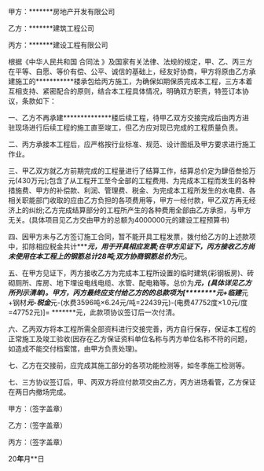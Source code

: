 
 


甲方：*******房地产开发有限公司


乙方：*******建筑工程公司


丙方：*******建设工程有限公司


根据《中华人民共和国
合同法
》及国家有关法律、法规的规定，甲、乙、丙三方在平等、自愿、等价有偿、公平、诚信的基础上，经友好协商，甲方将原由乙方承建施工的***********楼承包给丙方施工，为确保如期保质完成本工程，三方本着互相支持、紧密配合的原则，结合本工程具体情况，明确双方职责，特签订本协议，条款如下：


一、乙方不再承建**************楼后续工程，待甲乙双方交接完成后由丙方进驻现场进行后续工程的施工直至竣工，但乙方应对现已完成的工程质量负责。


二、丙方承接本工程后，应严格按行业标准、规范、设计图纸及甲方要求进行施工作业。


三、甲乙双方就乙方前期完成的工程量进行了结算工作，结算总价定为肆佰叁拾万元(430万元);包含了从工程开工至今全部的工程费用、为完成本工程而发生的各种措施费、甲方的补偿款、利润、管理费、税金、为完成本工程所发生的水电费、各相关职能部门收取的应由乙方负担的各项费用等，甲方一经付款，甲乙双方再无经济上的纠纷;乙方完成结算部分的工程所产生的各种费用全部由乙方承担，与甲方无关。(具体项目见乙方交由甲方的总额为4000000元的建设工程预算书)


四、因甲方未与乙方签订施工合同，暂不能开具工程发票，拨付给乙方的上述款项中，扣除相应税金共计********元，用于开具相应发票;在甲方见证下，丙方接收乙方尚未使用在本工程上的钢筋总计28吨;双方协商钢筋总价为*****元。


五、在甲方见证下，丙方接收乙方为完成本工程所设置的临时建筑(彩钢板房)、砖砌厕所、库房、地下埋设电线电缆、水管、配电箱等。总价为*******元，(具体详见乙方所列示清单)。甲方，丙方最终应支付给乙方的的总款项为[********元+临建*******元+钢材*******元-税金*******元-(水费3596吨×6.24元/吨=22439元)-(电费47752度×1.0元/度=47752元)]= *******元，此款项协议签订后一次付清。


六、乙丙双方将本工程所需全部资料进行交接完善，丙方自行保存，保证本工程的正常施工及竣工验收(因存在乙方保证资料单位名称与丙方单位名称不符的问题，如造成不能交付档案馆，由甲方负责处理)。


七、乙方在交接前，应完成其施工部分的各项功能检测等，如冬季施工检测等。


七、三方协议签订后，甲、丙双方将应付款项交由乙方，丙方进场看管，乙方保证在两日内撤场完成。


甲方：（签字盖章）


乙方：（签字盖章）


丙方：（签字盖章）


20**年**月**日
 


 

 
 
 
 
 
  


  
 

  


  


  
 
 
 
 

